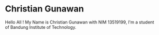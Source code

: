 # Christian Gunawan
Hello All !
My Name is Christian Gunawan with NIM 13519199, I'm a student of Bandung Institute of Technology.
